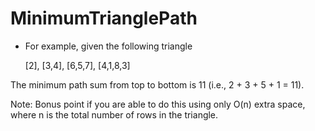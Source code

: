 # MinimumTrianglePath

* For example, given the following triangle

     [2],
    [3,4],
   [6,5,7],
  [4,1,8,3]
  
The minimum path sum from top to bottom is 11 (i.e., 2 + 3 + 5 + 1 = 11).

Note:
Bonus point if you are able to do this using only O(n) extra space, where n is the total number of rows in the triangle.
